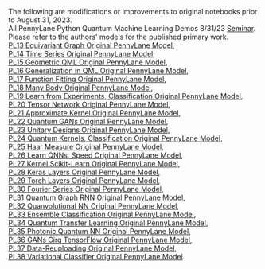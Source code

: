 The following are modifications or improvements to original notebooks prior to August 31, 2023. <br>
All PennyLane Python Quantum Machine Learning Demos 8/31/23 [Seminar](https://www.chemicalqdevice.com/all-pennylane-python-quantum-machine-learning-demos-seminar). <br>
Please refer to the authors' models for the published primary work.<br>
[PL13 Equivariant Graph Original PennyLane Model](https://pennylane.ai/qml/demos/tutorial_equivariant_graph_embedding),<br>
[PL14 Time Series Original PennyLane Model](https://pennylane.ai/qml/demos/tutorial_univariate_qvr), <br>
[PL15 Geometric QML Original PennyLane Model](https://pennylane.ai/qml/demos/tutorial_geometric_qml),<br>
[PL16 Generalization in QML Original PennyLane Model](https://pennylane.ai/qml/demos/tutorial_learning_few_data), <br>
[PL17 Function Fitting Original PennyLane Model](https://pennylane.ai/qml/demos/function_fitting_qsp),<br>
[PL18 Many Body Original PennyLane Model](https://pennylane.ai/qml/demos/tutorial_ml_classical_shadows),<br>
[PL19 Learn from Experiments, Classification Original PennyLane Model](https://pennylane.ai/qml/demos/tutorial_learning_from_experiments),<br>
[PL20 Tensor Network Original PennyLane Model](https://pennylane.ai/qml/demos/tutorial_tn_circuits),<br>
[PL21 Approximate Kernel Original PennyLane Model](https://pennylane.ai/qml/demos/tutorial_classical_kernels),<br> 
[PL22 Quantum GANs Original PennyLane Model](https://pennylane.ai/qml/demos/tutorial_quantum_gans),<br>
[PL23 Unitary Designs Original PennyLane Model](https://pennylane.ai/qml/demos/tutorial_unitary_designs),<br>
[PL24 Quantum Kernels, Classification Original PennyLane Model](https://pennylane.ai/qml/demos/tutorial_kernels_module),<br>
[PL25 Haar Measure Original PennyLane Model](https://pennylane.ai/qml/demos/tutorial_haar_measure),<br>
[PL26 Learn QNNs, Speed Original PennyLane Model](https://pennylane.ai/qml/demos/learning2learn),<br>
[PL27 Kernel Scikit-Learn Original PennyLane Model](https://pennylane.ai/qml/demos/tutorial_kernel_based_training),<br>
[PL28 Keras Layers Original PennyLane Model](https://pennylane.ai/qml/demos/tutorial_qnn_module_tf),<br>
[PL29 Torch Layers Original PennyLane Model](https://pennylane.ai/qml/demos/tutorial_qnn_module_torch),<br>
[PL30 Fourier Series Original PennyLane Model](https://pennylane.ai/qml/demos/tutorial_expressivity_fourier_series),<br>
[PL31 Quantum Graph RNN Original PennyLane Model](https://pennylane.ai/qml/demos/tutorial_qgrnn),<br>
[PL32 Quanvolutional NN Original PennyLane Model](https://pennylane.ai/qml/demos/tutorial_quanvolution),<br>
[PL33 Ensemble Classification Original PennyLane Model](https://pennylane.ai/qml/demos/ensemble_multi_qpu),<br>
[PL34 Quantum Transfer Learning Original PennyLane Model](https://pennylane.ai/qml/demos/tutorial_quantum_transfer_learning),<br>
[PL35 Photonic Quantum NN Original PennyLane Model](https://pennylane.ai/qml/demos/quantum_neural_net),<br>
[PL36 GANs Cirq TensorFlow Original PennyLane Model](https://pennylane.ai/qml/demos/tutorial_QGAN),<br>
[PL37 Data-Reuploading Original PennyLane Model](https://pennylane.ai/qml/demos/tutorial_data_reuploading_classifier),<br>
[PL38 Variational Classifier Original PennyLane Model](https://pennylane.ai/qml/demos/tutorial_variational_classifier).

